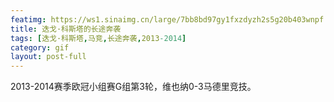 ```yaml
---
featimg: https://ws1.sinaimg.cn/large/7bb8bd97gy1fxzdyzh2s5g20b403wnpf.gif
title: 迭戈·科斯塔的长途奔袭
tags: [迭戈·科斯塔,马竞,长途奔袭,2013-2014]
category: gif
layout: post-full
---
```


2013-2014赛季欧冠小组赛G组第3轮，维也纳0-3马德里竞技。